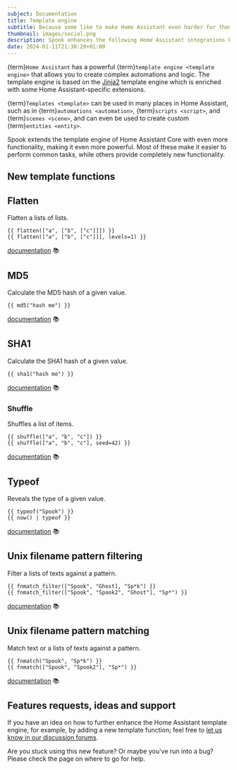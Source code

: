 ```yaml
---
subject: Documentation
title: Template engine
subtitle: Because some like to make Home Assistant even harder for themselves 😅
thumbnail: images/social.png
description: Spook enhances the following Home Assistant integrations by sprinkling some ectoplasmic goodness on top of them.
date: 2024-01-11T21:30:28+01:00
---
```


{term}`Home Assistant` has a powerful {term}`template engine <template engine>` that allows you to create complex automations and logic. The template engine is based on the [Jinja2](https://jinja.palletsprojects.com/en/3.0.x/) template engine which is enriched with some Home Assistant-specific extensions.

{term}`Templates <template>` can be used in many places in Home Assistant, such as in {term}`automations <automation>`, {term}`scripts <script>`, and {term}`scenes <scene>`, and can even be used to create custom {term}`entities <entity>`.

Spook extends the template engine of Home Assistant Core with even more functionality, making it even more powerful. Most of these make it easier to perform common tasks, while others provide completely new functionality.

## New template functions

## Flatten

Flatten a lists of lists.

```
{{ flatten(["a", ["b", ["c"]]]) }}
{{ flatten(["a", ["b", ["c"]]], levels=1) }}
```

[documentation](template_functions/flatten) 📚

## MD5

Calculate the MD5 hash of a given value.

```
{{ md5("hash me") }}
```

[documentation](template_functions/md5) 📚

## SHA1

Calculate the SHA1 hash of a given value.

```
{{ sha1("hash me") }}
```

[documentation](template_functions/sha1) 📚

### Shuffle

Shuffles a list of items.

```
{{ shuffle(["a", "b", "c"]) }}
{{ shuffle(["a", "b", "c"], seed=42) }}
```

[documentation](template_functions/shuffle) 📚

## Typeof

Reveals the type of a given value.

```
{{ typeof("Spook") }}
{{ now() | typeof }}
```

[documentation](template_functions/typeof) 📚

## Unix filename pattern filtering

Filter a lists of texts against a pattern.

```
{{ fnmatch_filter(["Spook", "Ghost], "Sp*k") }}
{{ fnmatch_filter(["Spook", "Spook2", "Ghost"], "Sp*") }}
```

[documentation](template_functions/fnmatch_filter) 📚

## Unix filename pattern matching

Match text or a lists of texts against a pattern.

```
{{ fnmatch("Spook", "Sp*k") }}
{{ fnmatch(["Spook", "Spook2"], "Sp*") }}
```

[documentation](template_functions/fnmatch) 📚

## Features requests, ideas and support

If you have an idea on how to further enhance the Home Assistant template engine, for example, by adding a new template function; feel free to [let us know in our discussion forums](https://github.com/frenck/spook/discussions).

Are you stuck using this new feature? Or maybe you've run into a bug? Please check the [](../support) page on where to go for help.

